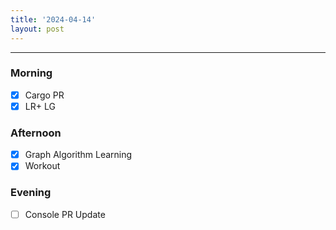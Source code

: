 ```yaml
---
title: '2024-04-14'
layout: post
---
```


---

### Morning

- [x] Cargo PR
- [x] LR+ LG

### Afternoon

- [x] Graph Algorithm Learning
- [x] Workout

### Evening

- [ ] Console PR Update
